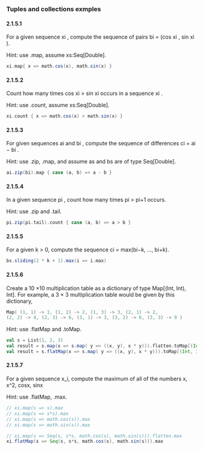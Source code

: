 ### Tuples and collections exmples

#### 2.1.5.1
For a given sequence xi , compute the sequence of pairs bi = (cos xi , sin xi ).

Hint: use .map, assume xs:Seq[Double].

```scala
xi.map{ x => math.cos(x), math.sin(x) }
```

#### 2.1.5.2
Count how many times cos xi > sin xi occurs in a sequence xi .

Hint: use .count, assume xs:Seq[Double].

```scala
xi.count { x => math.cos(x) > math.sin(x) }
```

#### 2.1.5.3
For given sequences ai and bi , compute the sequence of differences ci = ai − bi .

Hint: use .zip, .map, and assume as and bs are of type Seq[Double].

```scala
ai.zip(bi).map { case (a, b) => a - b } 
```

#### 2.1.5.4
In a given sequence pi , count how many times pi > pi+1 occurs.

Hint: use .zip and .tail.

```scala
pi.zip(pi.tail).count { case (a, b) => a > b }
```

#### 2.1.5.5
For a given k > 0, compute the sequence ci = max(bi−k, ..., bi+k).

```scala
bs.sliding(2 * k + 1).max(i => i.max)
```

#### 2.1.5.6 
Create a 10 ×10 multiplication table as a dictionary of type Map[(Int, Int), Int]. For
example, a 3 × 3 multiplication table would be given by this dictionary,

```scala
Map( (1, 1) -> 1, (1, 2) -> 2, (1, 3) -> 3, (2, 1) -> 2,
(2, 2) -> 4, (2, 3) -> 6, (3, 1) -> 3, (3, 2) -> 6, (3, 3) -> 9 )
```

Hint: use .flatMap and .toMap.

```scala
val s = List(1, 2, 3)
val result = s.map(x => s.map( y => ((x, y), x * y))).flatten.toMap[(Int, Int), Int]
val result = s.flatMap(x => s.map( y => ((x, y), x * y))).toMap[(Int, Int), Int]
```

#### 2.1.5.7 
For a given sequence x_i, compute the maximum of all of the numbers x, x^2, cosx, sinx

Hint: use .flatMap, .max.

```scala
// xi.map(s => s).max
// xi.map(s => s*s).max
// xi.map(s => math.cos(s)).max
// xi.map(s => math.sin(s)).max

// xi.map(s => Seq(s, s*s, math.cos(s), math.sin(s))).flatten.max
xi.flatMap(s => Seq(s, s*s, math.cos(s), math.sin(s))).max
```
